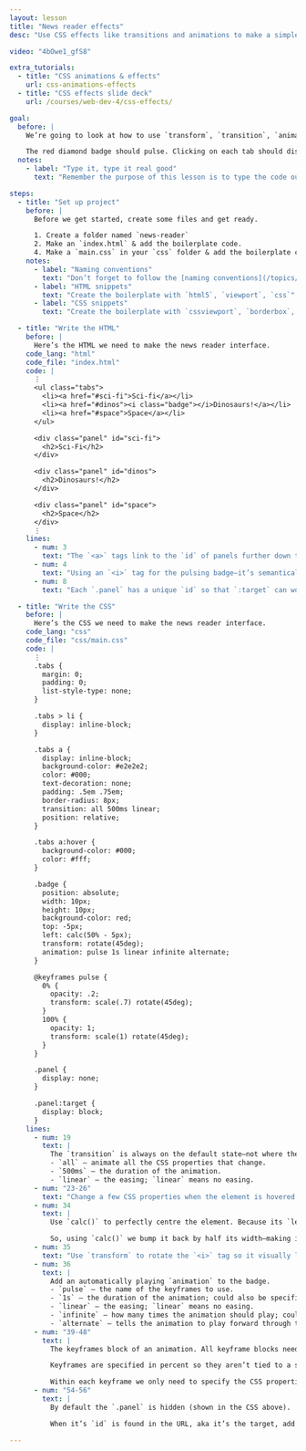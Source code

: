 ```yaml
---
layout: lesson
title: "News reader effects"
desc: "Use CSS effects like transitions and animations to make a simple news reader interface."

video: "4bOwe1_gfS8"

extra_tutorials:
  - title: "CSS animations & effects"
    url: css-animations-effects
  - title: "CSS effects slide deck"
    url: /courses/web-dev-4/css-effects/

goal:
  before: |
    We’re going to look at how to use `transform`, `transition`, `animation` and `:target` while creating a mock news reader.

    The red diamond badge should pulse. Clicking on each tab should display a different thing on the screen.
  notes:
    - label: "Type it, type it real good"
      text: "Remember the purpose of this lesson is to type the code out yourself—build up that muscle memory in your fingers!"

steps:
  - title: "Set up project"
    before: |
      Before we get started, create some files and get ready.

      1. Create a folder named `news-reader`
      2. Make an `index.html` & add the boilerplate code.
      4. Make a `main.css` in your `css` folder & add the boilerplate code.
    notes:
      - label: "Naming conventions"
        text: "Don’t forget to follow the [naming conventions](/topics/naming-paths-cheat-sheet/#naming-conventions)."
      - label: "HTML snippets"
        text: "Create the boilerplate with `html5`, `viewport`, `css`"
      - label: "CSS snippets"
        text: "Create the boilerplate with `cssviewport`, `borderbox`, `textsize`"

  - title: "Write the HTML"
    before: |
      Here’s the HTML we need to make the news reader interface.
    code_lang: "html"
    code_file: "index.html"
    code: |
      ⋮
      <ul class="tabs">
        <li><a href="#sci-fi">Sci-fi</a></li>
        <li><a href="#dinos"><i class="badge"></i>Dinosaurs!</a></li>
        <li><a href="#space">Space</a></li>
      </ul>

      <div class="panel" id="sci-fi">
        <h2>Sci-Fi</h2>
      </div>

      <div class="panel" id="dinos">
        <h2>Dinosaurs!</h2>
      </div>

      <div class="panel" id="space">
        <h2>Space</h2>
      </div>
      ⋮
    lines:
      - num: 3
        text: "The `<a>` tags link to the `id` of panels further down the page, for use with CSS `:target`"
      - num: 4
        text: "Using an `<i>` tag for the pulsing badge—it’s semantically okay because there’s no content inside."
      - num: 8
        text: "Each `.panel` has a unique `id` so that `:target` can work."

  - title: "Write the CSS"
    before: |
      Here’s the CSS we need to make the news reader interface.
    code_lang: "css"
    code_file: "css/main.css"
    code: |
      ⋮
      .tabs {
        margin: 0;
        padding: 0;
        list-style-type: none;
      }

      .tabs > li {
        display: inline-block;
      }

      .tabs a {
        display: inline-block;
        background-color: #e2e2e2;
        color: #000;
        text-decoration: none;
        padding: .5em .75em;
        border-radius: 8px;
        transition: all 500ms linear;
        position: relative;
      }

      .tabs a:hover {
        background-color: #000;
        color: #fff;
      }

      .badge {
        position: absolute;
        width: 10px;
        height: 10px;
        background-color: red;
        top: -5px;
        left: calc(50% - 5px);
        transform: rotate(45deg);
        animation: pulse 1s linear infinite alternate;
      }

      @keyframes pulse {
        0% {
          opacity: .2;
          transform: scale(.7) rotate(45deg);
        }
        100% {
          opacity: 1;
          transform: scale(1) rotate(45deg);
        }
      }

      .panel {
        display: none;
      }

      .panel:target {
        display: block;
      }
    lines:
      - num: 19
        text: |
          The `transition` is always on the default state—not where the properties change.
          - `all` — animate all the CSS properties that change.
          - `500ms` — the duration of the animation.
          - `linear` — the easing; `linear` means no easing.
      - num: "23-26"
        text: "Change a few CSS properties when the element is hovered. Only properties that are numbers can be transitioned. When the element is interacted with the transition will occur."
      - num: 34
        text: |
          Use `calc()` to perfectly centre the element. Because its `left` is `50%`, it isn’t perfectly centred—its left edge is at the centre.

          So, using `calc()` we bump it back by half its width—making it perfectly centred.
      - num: 35
        text: "Use `transform` to rotate the `<i>` tag so it visually looks like a diamond."
      - num: 36
        text: |
          Add an automatically playing `animation` to the badge.
          - `pulse` — the name of the keyframes to use.
          - `1s` — the duration of the animation; could also be specified in `ms`
          - `linear` — the easing; `linear` means no easing.
          - `infinite` — how many times the animation should play; could be just a number.
          - `alternate` — tells the animation to play forward through the keyframes, then backward.
      - num: "39-48"
        text: |
          The keyframes block of an animation. All keyframe blocks need to be given a name.

          Keyframes are specified in percent so they aren’t tied to a specific duration. There can be as many percentage-based keyframes as you want—including decimals like `57.4%`

          Within each keyframe we only need to specify the CSS properties that are going to change. Any property that is a number can be animated.
      - num: "54-56"
        text: |
          By default the `.panel` is hidden (shown in the CSS above).

          When it’s `id` is found in the URL, aka it’s the target, add this CSS to it. So, when `.panel` is targetted it becomes visible with `display: block`

---
```

